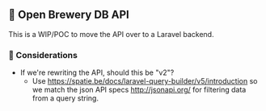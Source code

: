 ## 🍻 Open Brewery DB API

This is a WIP/POC to move the API over to a Laravel backend.

### 🤔 Considerations

- If we're rewriting the API, should this be "v2"?
  - Use https://spatie.be/docs/laravel-query-builder/v5/introduction so we match the json API specs http://jsonapi.org/ for filtering data from a query string.
